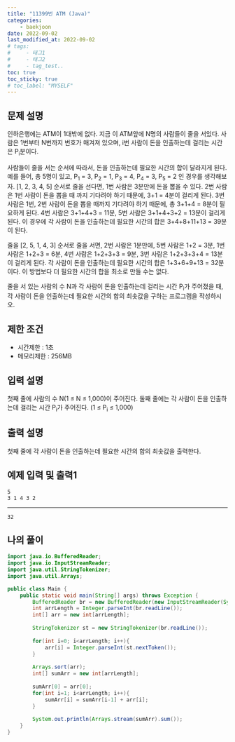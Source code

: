```yaml
---
title: "11399번 ATM (Java)"
categories: 
    - baekjoon
date: 2022-09-02
last_modified_at: 2022-09-02
# tags:
#     - 태그1
#     - 태그2
#     - tag_test..
toc: true
toc_sticky: true
# toc_label: "MYSELF"
---
```

## 문제 설명

인하은행에는 ATM이 1대밖에 없다. 지금 이 ATM앞에 N명의 사람들이 줄을 서있다. 사람은 1번부터 N번까지 번호가 매겨져 있으며, i번 사람이 돈을 인출하는데 걸리는 시간은 P<sub>i</sub>분이다.

사람들이 줄을 서는 순서에 따라서, 돈을 인출하는데 필요한 시간의 합이 달라지게 된다. 예를 들어, 총 5명이 있고, P<sub>1</sub> = 3, P<sub>2</sub> = 1, P<sub>3</sub> = 4, P<sub>4</sub> = 3, P<sub>5</sub> = 2 인 경우를 생각해보자. [1, 2, 3, 4, 5] 순서로 줄을 선다면, 1번 사람은 3분만에 돈을 뽑을 수 있다. 2번 사람은 1번 사람이 돈을 뽑을 때 까지 기다려야 하기 때문에, 3+1 = 4분이 걸리게 된다. 3번 사람은 1번, 2번 사람이 돈을 뽑을 때까지 기다려야 하기 때문에, 총 3+1+4 = 8분이 필요하게 된다. 4번 사람은 3+1+4+3 = 11분, 5번 사람은 3+1+4+3+2 = 13분이 걸리게 된다. 이 경우에 각 사람이 돈을 인출하는데 필요한 시간의 합은 3+4+8+11+13 = 39분이 된다.

줄을 [2, 5, 1, 4, 3] 순서로 줄을 서면, 2번 사람은 1분만에, 5번 사람은 1+2 = 3분, 1번 사람은 1+2+3 = 6분, 4번 사람은 1+2+3+3 = 9분, 3번 사람은 1+2+3+3+4 = 13분이 걸리게 된다. 각 사람이 돈을 인출하는데 필요한 시간의 합은 1+3+6+9+13 = 32분이다. 이 방법보다 더 필요한 시간의 합을 최소로 만들 수는 없다.

줄을 서 있는 사람의 수 N과 각 사람이 돈을 인출하는데 걸리는 시간 P<sub>i</sub>가 주어졌을 때, 각 사람이 돈을 인출하는데 필요한 시간의 합의 최솟값을 구하는 프로그램을 작성하시오.

## 제한 조건

- 시간제한 : 1초
- 메모리제한 : 256MB

## 입력 설명

첫째 줄에 사람의 수 N(1 ≤ N ≤ 1,000)이 주어진다. 둘째 줄에는 각 사람이 돈을 인출하는데 걸리는 시간 P<sub>i</sub>가 주어진다. (1 ≤ P<sub>i</sub> ≤ 1,000)

## 출력 설명

첫째 줄에 각 사람이 돈을 인출하는데 필요한 시간의 합의 최솟값을 출력한다.

## 예제 입력 및 출력1

    5
    3 1 4 3 2
<hr>

    32

## 나의 풀이

```java
import java.io.BufferedReader;
import java.io.InputStreamReader;
import java.util.StringTokenizer;
import java.util.Arrays;

public class Main {
    public static void main(String[] args) throws Exception {
        BufferedReader br = new BufferedReader(new InputStreamReader(System.in));
        int arrLength = Integer.parseInt(br.readLine());
        int[] arr = new int[arrLength];
        
        StringTokenizer st = new StringTokenizer(br.readLine());
        
        for(int i=0; i<arrLength; i++){
            arr[i] = Integer.parseInt(st.nextToken());
        }
        
        Arrays.sort(arr);
        int[] sumArr = new int[arrLength];
        
        sumArr[0] = arr[0];
        for(int i=1; i<arrLength; i++){
            sumArr[i] = sumArr[i-1] + arr[i];
        }
        
        System.out.println(Arrays.stream(sumArr).sum());
    }
}
```
